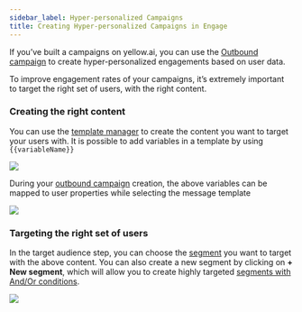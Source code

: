 ```yaml
---
sidebar_label: Hyper-personalized Campaigns
title: Creating Hyper-personalized Campaigns in Engage
---
```


If you’ve built a campaigns on yellow.ai, you can use the [Outbound campaign](https://docs.yellow.ai/docs/platform_concepts/engagement/outbound/outbound-campaigns/run-campaign) to create hyper-personalized engagements based on user data.

To improve engagement rates of your campaigns, it’s extremely important to target the right set of users, with the right content.

### Creating the right content
You can use the [template manager](https://docs.yellow.ai/docs/platform_concepts/engagement/outbound/templates/overview) to create the content you want to target your users with. It is possible to add variables in a template by using `{{variableName}}`

![](https://i.imgur.com/QxXgHqa.png)

During your [outbound campaign](https://docs.yellow.ai/docs/platform_concepts/engagement/outbound/outbound-campaigns/run-campaign) creation, the above variables can be mapped to user properties while selecting the message template

![](https://i.imgur.com/uMaeBsY.png)

### Targeting the right set of users
In the target audience step, you can choose the [segment](https://docs.yellow.ai/docs/platform_concepts/engagement/cdp/user_data_segments/segments_overview) you want to target with the above content. You can also create a new segment by clicking on **+ New segment**, which will allow you to create highly targeted [segments with And/Or conditions](https://docs.yellow.ai/docs/platform_concepts/engagement/cdp/user_data_segments/segment_usecases#segment-with-multiple-conditions).

![](https://i.imgur.com/wv4WTfl.png)

